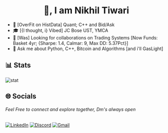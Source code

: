 <h1 align="center" color="beige">👋, I am Nikhil Tiwari</h1>

- 🔭 [OverFit on HistData] Quant; C++ and Bid/Ask
- 🎓 [{I thought, i} Vibed] JC Bose UST, YMCA
- 👯 [Was] Looking for collaborations on Trading Systems [Now Funds: Basket 4yr; {Sharpe: 1.4, Calmar: 9, Max DD: 5.37Pct}] 
- 💬 Ask me about Python, C++, Bitcoin and Algorithms [and i'll GasLight]

## 📊 Stats
![stat](https://github-readme-stats.vercel.app/api?username=nikhiltiwari-git&show_icons=true&rank_icon=github&theme=dracula) 

## 🌐 Socials
 ###### Feel Free to connect and explore together, Dm's always open 
<a href="https://www.linkedin.com/in/tiwari-2/">![LinkedIn](https://img.shields.io/badge/LinkedIn-0077B5?style=for-the-badge&logo=linkedin&logoColor=white)</a>
<a href="Username (1blackrock)">![Discord](https://img.shields.io/badge/Discord-7289DA?style=for-the-badge&logo=discord&logoColor=white)</a>
[![Gmail](https://img.shields.io/badge/-GMAIL-D14836?style=for-the-badge&logo=gmail&logoColor=white)](mailto:nikhiltiwari1903@gmail.com)

